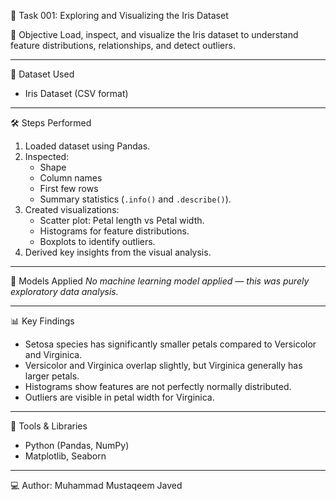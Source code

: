  🌸 Task 001: Exploring and Visualizing the Iris Dataset

 📌 Objective
Load, inspect, and visualize the Iris dataset to understand feature distributions, relationships, and detect outliers.

---

 📂 Dataset Used
- Iris Dataset (CSV format)  

---
 🛠 Steps Performed
1. Loaded dataset using Pandas.
2. Inspected:
   - Shape
   - Column names
   - First few rows
   - Summary statistics (`.info()` and `.describe()`).
3. Created visualizations:
   - Scatter plot: Petal length vs Petal width.
   - Histograms for feature distributions.
   - Boxplots to identify outliers.
4. Derived key insights from the visual analysis.

---

🤖 Models Applied
_No machine learning model applied — this was purely exploratory data analysis._

---

 📊 Key Findings
- Setosa species has significantly smaller petals compared to Versicolor and Virginica.
- Versicolor and Virginica overlap slightly, but Virginica generally has larger petals.
- Histograms show features are not perfectly normally distributed.
- Outliers are visible in petal width for Virginica.

---

🧰 Tools & Libraries
- Python (Pandas, NumPy)
- Matplotlib, Seaborn

--- 
💻 Author: Muhammad Mustaqeem Javed

